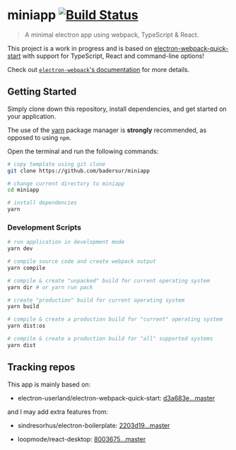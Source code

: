 # miniapp [![Build Status](https://travis-ci.org/badersur/miniapp.svg?branch=master)](https://travis-ci.org/github/badersur/miniapp)

> A minimal electron app using webpack, TypeScript & React.

This project is a work in progress and is based on
[electron-webpack-quick-start](https://github.com/electron-userland/electron-webpack-quick-start)
with support for TypeScript, React and command-line options!

Check out [`electron-webpack`'s documentation](https://webpack.electron.build/)
for more details.

## Getting Started

Simply clone down this repository, install dependencies, and get started
on your application.

The use of the [yarn](https://yarnpkg.com/) package manager is **strongly**
recommended, as opposed to using `npm`.

Open the terminal and run the following commands:

```bash
# copy template using git clone
git clone https://github.com/badersur/miniapp

# change current directory to miniapp
cd miniapp

# install dependencies
yarn
```

### Development Scripts

```bash
# run application in development mode
yarn dev

# compile source code and create webpack output
yarn compile

# compile & create "unpacked" build for current operating system
yarn dir # or yarn run pack

# create "production" build for current operating system
yarn build

# compile & create a production build for "current" operating system
yarn dist:os

# compile & create a production build for "all" supported systems
yarn dist
```

## Tracking repos

This app is mainly based on:

-   electron-userland/electron-webpack-quick-start: [d3a683e...master](https://github.com/electron-userland/electron-webpack-quick-start/compare/d3a683e...master)

and I may add extra features from:

-   sindresorhus/electron-boilerplate: [2203d19...master](https://github.com/sindresorhus/electron-boilerplate/compare/2203d19...master)

-   loopmode/react-desktop: [8003675...master](https://github.com/loopmode/react-desktop/compare/8003675...master)
